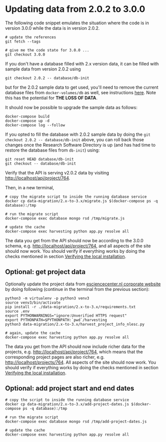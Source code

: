 # Updating data from 2.0.2 to 3.0.0

The following code snippet emulates the situation where the code is in version 3.0.0 while the data is in version 2.0.2.

```shell
# update the references
git fetch --tags

# give me the code state for 3.0.0 ...
git checkout 3.0.0
```

If you don't have a database filled with 2.x version data, it can be filled with sample data from version 2.0.2 using

```shell
git checkout 2.0.2 -- database/db-init
```

but for the 2.0.2 sample data to get used, you'll need to remove the current database files from `docker-volumes/db` as
well, see instructions [here](/docs/dev.md#removing-local-state). Note this has the potential for **THE LOSS OF
DATA**.

It should now be possible to upgrade the sample data as follows:

```shell
docker-compose build
docker-compose up -d
docker-compose log --follow
```

If you opted to fill the database with 2.0.2 sample data by doing the `git checkout 2.0.2 -- database/db-init` above,
you can roll back those changes once the Research Software Directory is up (and has had time to restore the database
files from `db-init`) using:

```shell
git reset HEAD database/db-init
git checkout -- database/db-init
```

Verify that the API is serving v2.0.2 data by visiting [http://localhost/api/project/764](http://localhost/api/project/764).

Then, in a new terminal,

```shell
# copy the migrate script to inside the running database service
docker cp data-migration/2.x-to-3.x/migrate.js $(docker-compose ps -q database):/tmp

# run the migrate script
docker-compose exec database mongo rsd /tmp/migrate.js

# update the cache
docker-compose exec harvesting python app.py resolve all
```

The data you get from the API should now be according to the 3.0.0 schema, e.g.
[http://localhost/api/project/764](http://localhost/api/project/764), and all aspects of the site should now work. You
should verify if everything works by doing the checks mentioned in section [Verifying the local
installation](https://github.com/research-software-directory/research-software-directory/blob/3.0.0/docs/dev.md#verifying-the-local-installation).

## Optional: get project data

Optionally update the project data from [esciencecenter.nl corporate website](https://esciencecenter.nl) by doing following (continue in the
terminal from the previous section):

```shell
python3 -m virtualenv -p python3 venv3
source venv3/bin/activate
pip install -r ./data-migration/2.x-to-3.x/requirements.txt
source .env
export PYTHONWARNINGS="ignore:Unverified HTTPS request"
export PYTHONPATH=$PYTHONPATH:`pwd`/harvesting
python3 data-migration/2.x-to-3.x/harvest_project_info_nlesc.py

# again, update the cache
docker-compose exec harvesting python app.py resolve all
```

The data you get from the API should now include richer data for the projects, e.g.
[http://localhost/api/project/764](http://localhost/api/project/764), which means that the corresponding project pages
are also richer, e.g. [http://localhost/projects/764](http://localhost/projects/764). All aspects of the site should
now work. You should verify if everything works by doing the checks mentioned in section [Verifying the local
installation](https://github.com/research-software-directory/research-software-directory/blob/3.0.0/docs/dev.md#verifying-the-local-installation).

## Optional: add project start and end dates

```shell
# copy the script to inside the running database service
docker cp data-migration/2.x-to-3.x/add-project-dates.js $(docker-compose ps -q database):/tmp

# run the migrate script
docker-compose exec database mongo rsd /tmp/add-project-dates.js

# update the cache
docker-compose exec harvesting python app.py resolve all
```
